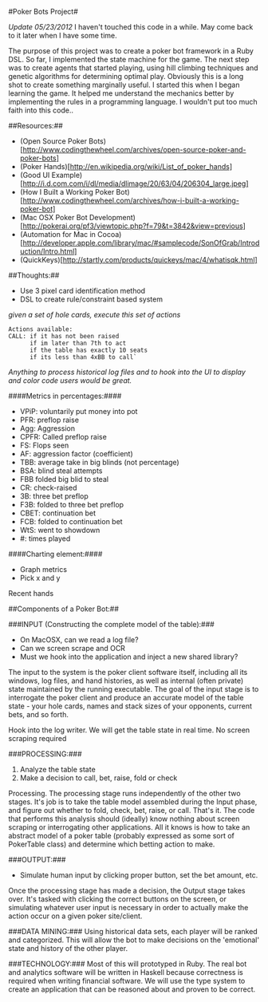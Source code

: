 #Poker Bots Project#

*Update 05/23/2012*
I haven't touched this code in a while. May come back to it later when I have some time.

The purpose of this project was to create a poker bot framework in a Ruby DSL.
So far, I implemented the state machine for the game. The next step was to create
agents that started playing, using hill climbing techniques and genetic algorithms for
determining optimal play. Obviously this is a long shot to create something marginally useful.
I started this when I began learning the game. It helped me understand the mechanics better by
implementing the rules in a programming language. I wouldn't put too much faith into this code..

##Resources:##

* (Open Source Poker Bots)[http://www.codingthewheel.com/archives/open-source-poker-and-poker-bots]
* (Poker Hands)[http://en.wikipedia.org/wiki/List_of_poker_hands]
* (Good UI Example)[http://i.d.com.com/i/dl/media/dlimage/20/63/04/206304_large.jpeg]
* (How I Built a Working Poker Bot)[http://www.codingthewheel.com/archives/how-i-built-a-working-poker-bot]
* (Mac OSX Poker Bot Development)[http://pokerai.org/pf3/viewtopic.php?f=79&t=3842&view=previous]
* (Automation for Mac in Cocoa)[http://developer.apple.com/library/mac/#samplecode/SonOfGrab/Introduction/Intro.html]
* (QuickKeys)[http://startly.com/products/quickeys/mac/4/whatisqk.html]

##Thoughts:##

* Use 3 pixel card identification method
* DSL to create rule/constraint based system
 
*given a set of hole cards, execute this set of actions*

    Actions available:
    CALL: if it has not been raised
          if im later than 7th to act
          if the table has exactly 10 seats
          if its less than 4xBB to call`

*Anything to process historical log files and to hook into the UI to display and color code users would be great.*

####Metrics in percentages:####

* VPiP: voluntarily put money into pot
* PFR: preflop raise
* Agg: Aggression
* CPFR: Called preflop raise
* FS: Flops seen
* AF: aggression factor (coefficient)
* TBB: average take in big blinds (not percentage)
* BSA: blind steal attempts
* FBB folded big blid to steal
* CR: check-raised
* 3B: three bet preflop
* F3B: folded to three bet preflop
* CBET: continuation bet
* FCB: folded to continuation bet
* WtS: went to showdown
* \#: times played

####Charting element:####
* Graph metrics
* Pick x and y

Recent hands

##Components of a Poker Bot:##

###INPUT (Constructing the complete model of the table):###
- On MacOSX, can we read a log file?
- Can we screen scrape and OCR
- Must we hook into the application and inject a new shared library?

The input to the system is the poker client software itself, including all its windows, log files, and hand histories, as well as internal (often private) state maintained by the running executable. The goal of the input stage is to interrogate the poker client and produce an accurate model of the table state - your hole cards, names and stack sizes of your opponents, current bets, and so forth.

Hook into the log writer.  We will get the table state in real time. No screen scraping required

###PROCESSING:###
1. Analyze the table state
2. Make a decision to call, bet, raise, fold or check

Processing. The processing stage runs independently of the other two stages. It's job is to take the table model assembled during the Input phase, and figure out whether to fold, check, bet, raise, or call. That's it. The code that performs this analysis should (ideally) know nothing about screen scraping or interrogating other applications. All it knows is how to take an abstract model of a poker table (probably expressed as some sort of PokerTable class) and determine which betting action to make.

###OUTPUT:###
- Simulate human input by clicking proper button, set the bet amount, etc.

Once the processing stage has made a decision, the Output stage takes over. It's tasked with clicking the correct buttons on the screen, or simulating whatever user input is necessary in order to actually make the action occur on a given poker site/client.

###DATA MINING:###
Using historical data sets, each player will be ranked and categorized.  This will allow the bot to make decisions on the 'emotional' state and history of the other player.

###TECHNOLOGY:###
Most of this will prototyped in Ruby. The real bot and analytics software will be written in Haskell because correctness is required when writing financial software. We will use the type system to create an application that can be reasoned about and proven to be correct.

